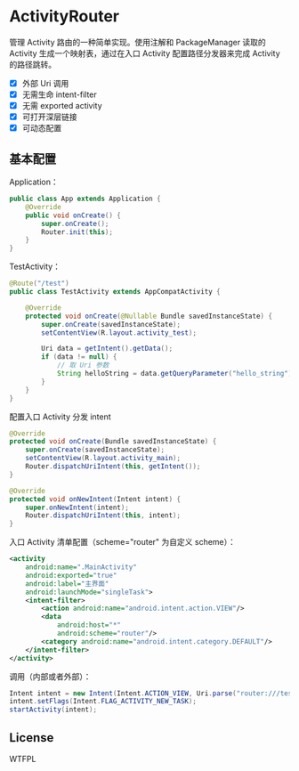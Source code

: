 ActivityRouter
===

管理 Activity 路由的一种简单实现。使用注解和 PackageManager 读取的 Activity 生成一个映射表，通过在入口 Activity 配置路径分发器来完成 Activity 的路径跳转。

* [x] 外部 Uri 调用
* [x] 无需生命 intent-filter
* [x] 无需 exported activity
* [x] 可打开深层链接
* [x] 可动态配置

## 基本配置

Application：
```java
public class App extends Application {
    @Override
    public void onCreate() {
        super.onCreate();
        Router.init(this);
    }
}
```

TestActivity：
```java
@Route("/test")
public class TestActivity extends AppCompatActivity {

    @Override
    protected void onCreate(@Nullable Bundle savedInstanceState) {
        super.onCreate(savedInstanceState);
        setContentView(R.layout.activity_test);

        Uri data = getIntent().getData();
        if (data != null) {
            // 取 Uri 参数
            String helloString = data.getQueryParameter("hello_string");
        }
    }
}
```

配置入口 Activity 分发 intent
```java
@Override
protected void onCreate(Bundle savedInstanceState) {
    super.onCreate(savedInstanceState);
    setContentView(R.layout.activity_main);
    Router.dispatchUriIntent(this, getIntent());
}

@Override
protected void onNewIntent(Intent intent) {
    super.onNewIntent(intent);
    Router.dispatchUriIntent(this, intent);
}
```

入口 Activity 清单配置（scheme="router" 为自定义 scheme）：
```xml
<activity
    android:name=".MainActivity"
    android:exported="true"
    android:label="主界面"
    android:launchMode="singleTask">
    <intent-filter>
        <action android:name="android.intent.action.VIEW"/>
        <data
            android:host="*"
            android:scheme="router"/>
        <category android:name="android.intent.category.DEFAULT"/>
    </intent-filter>
</activity>
```

调用（内部或者外部）：
```java
Intent intent = new Intent(Intent.ACTION_VIEW, Uri.parse("router:///test?hello_string=HelloWorld!"));
intent.setFlags(Intent.FLAG_ACTIVITY_NEW_TASK);
startActivity(intent);
```

## License

WTFPL